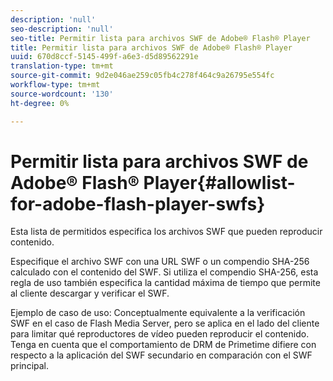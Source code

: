 ```yaml
---
description: 'null'
seo-description: 'null'
seo-title: Permitir lista para archivos SWF de Adobe® Flash® Player
title: Permitir lista para archivos SWF de Adobe® Flash® Player
uuid: 670d8ccf-5145-499f-a6e3-d5d89562291e
translation-type: tm+mt
source-git-commit: 9d2e046ae259c05fb4c278f464c9a26795e554fc
workflow-type: tm+mt
source-wordcount: '130'
ht-degree: 0%

---
```



# Permitir lista para archivos SWF de Adobe® Flash® Player{#allowlist-for-adobe-flash-player-swfs}

Esta lista de permitidos especifica los archivos SWF que pueden reproducir contenido.

Especifique el archivo SWF con una URL SWF o un compendio SHA-256 calculado con el contenido del SWF. Si utiliza el compendio SHA-256, esta regla de uso también especifica la cantidad máxima de tiempo que permite al cliente descargar y verificar el SWF.

Ejemplo de caso de uso: Conceptualmente equivalente a la verificación SWF en el caso de Flash Media Server, pero se aplica en el lado del cliente para limitar qué reproductores de vídeo pueden reproducir el contenido. Tenga en cuenta que el comportamiento de DRM de Primetime difiere con respecto a la aplicación del SWF secundario en comparación con el SWF principal.
